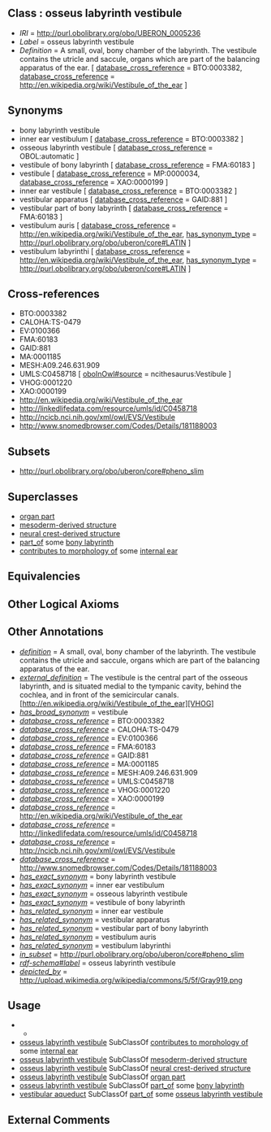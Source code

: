 
## Class : osseus labyrinth vestibule

 * *IRI* = http://purl.obolibrary.org/obo/UBERON_0005236
 * *Label* = osseus labyrinth vestibule
 * *Definition* = A small, oval, bony chamber of the labyrinth. The vestibule contains the utricle and saccule, organs which are part of the balancing apparatus of the ear. [ [database_cross_reference](../../ef/oboInOwl#hasDbXref.md) = BTO:0003382, [database_cross_reference](../../ef/oboInOwl#hasDbXref.md) = http://en.wikipedia.org/wiki/Vestibule_of_the_ear ]

## Synonyms

 * bony labyrinth vestibule
 * inner ear vestibulum [ [database_cross_reference](../../ef/oboInOwl#hasDbXref.md) = BTO:0003382 ]
 * osseous labyrinth vestibule [ [database_cross_reference](../../ef/oboInOwl#hasDbXref.md) = OBOL:automatic ]
 * vestibule of bony labyrinth [ [database_cross_reference](../../ef/oboInOwl#hasDbXref.md) = FMA:60183 ]
 * vestibule [ [database_cross_reference](../../ef/oboInOwl#hasDbXref.md) = MP:0000034, [database_cross_reference](../../ef/oboInOwl#hasDbXref.md) = XAO:0000199 ]
 * inner ear vestibule [ [database_cross_reference](../../ef/oboInOwl#hasDbXref.md) = BTO:0003382 ]
 * vestibular apparatus [ [database_cross_reference](../../ef/oboInOwl#hasDbXref.md) = GAID:881 ]
 * vestibular part of bony labyrinth [ [database_cross_reference](../../ef/oboInOwl#hasDbXref.md) = FMA:60183 ]
 * vestibulum auris [ [database_cross_reference](../../ef/oboInOwl#hasDbXref.md) = http://en.wikipedia.org/wiki/Vestibule_of_the_ear, [has_synonym_type](../../pe/oboInOwl#hasSynonymType.md) = http://purl.obolibrary.org/obo/uberon/core#LATIN ]
 * vestibulum labyrinthi [ [database_cross_reference](../../ef/oboInOwl#hasDbXref.md) = http://en.wikipedia.org/wiki/Vestibule_of_the_ear, [has_synonym_type](../../pe/oboInOwl#hasSynonymType.md) = http://purl.obolibrary.org/obo/uberon/core#LATIN ]

## Cross-references

 * BTO:0003382
 * CALOHA:TS-0479
 * EV:0100366
 * FMA:60183
 * GAID:881
 * MA:0001185
 * MESH:A09.246.631.909
 * UMLS:C0458718 [ [oboInOwl#source](../../ce/oboInOwl#source.md) = ncithesaurus:Vestibule ]
 * VHOG:0001220
 * XAO:0000199
 * http://en.wikipedia.org/wiki/Vestibule_of_the_ear
 * http://linkedlifedata.com/resource/umls/id/C0458718
 * http://ncicb.nci.nih.gov/xml/owl/EVS/Vestibule
 * http://www.snomedbrowser.com/Codes/Details/181188003

## Subsets

 * http://purl.obolibrary.org/obo/uberon/core#pheno_slim

## Superclasses

 * [organ part](../../UBERON/64/UBERON_0000064.md)
 * [mesoderm-derived structure](../../UBERON/20/UBERON_0004120.md)
 * [neural crest-derived structure](../../UBERON/13/UBERON_0010313.md)
 * [part_of](../../BFO/50/BFO_0000050.md) some [bony labyrinth](../../UBERON/39/UBERON_0001839.md)
 * [contributes to morphology of](../../RO/33/RO_0002433.md) some [internal ear](../../UBERON/46/UBERON_0001846.md)

## Equivalencies


## Other Logical Axioms


## Other Annotations

 * *[definition](../../IAO/15/IAO_0000115.md)* = A small, oval, bony chamber of the labyrinth. The vestibule contains the utricle and saccule, organs which are part of the balancing apparatus of the ear.
 * *[external_definition](../../UBPROP/01/UBPROP_0000001.md)* = The vestibule is the central part of the osseous labyrinth, and is situated medial to the tympanic cavity, behind the cochlea, and in front of the semicircular canals. [http://en.wikipedia.org/wiki/Vestibule_of_the_ear][VHOG]
 * *[has_broad_synonym](../../ym/oboInOwl#hasBroadSynonym.md)* = vestibule
 * *[database_cross_reference](../../ef/oboInOwl#hasDbXref.md)* = BTO:0003382
 * *[database_cross_reference](../../ef/oboInOwl#hasDbXref.md)* = CALOHA:TS-0479
 * *[database_cross_reference](../../ef/oboInOwl#hasDbXref.md)* = EV:0100366
 * *[database_cross_reference](../../ef/oboInOwl#hasDbXref.md)* = FMA:60183
 * *[database_cross_reference](../../ef/oboInOwl#hasDbXref.md)* = GAID:881
 * *[database_cross_reference](../../ef/oboInOwl#hasDbXref.md)* = MA:0001185
 * *[database_cross_reference](../../ef/oboInOwl#hasDbXref.md)* = MESH:A09.246.631.909
 * *[database_cross_reference](../../ef/oboInOwl#hasDbXref.md)* = UMLS:C0458718
 * *[database_cross_reference](../../ef/oboInOwl#hasDbXref.md)* = VHOG:0001220
 * *[database_cross_reference](../../ef/oboInOwl#hasDbXref.md)* = XAO:0000199
 * *[database_cross_reference](../../ef/oboInOwl#hasDbXref.md)* = http://en.wikipedia.org/wiki/Vestibule_of_the_ear
 * *[database_cross_reference](../../ef/oboInOwl#hasDbXref.md)* = http://linkedlifedata.com/resource/umls/id/C0458718
 * *[database_cross_reference](../../ef/oboInOwl#hasDbXref.md)* = http://ncicb.nci.nih.gov/xml/owl/EVS/Vestibule
 * *[database_cross_reference](../../ef/oboInOwl#hasDbXref.md)* = http://www.snomedbrowser.com/Codes/Details/181188003
 * *[has_exact_synonym](../../ym/oboInOwl#hasExactSynonym.md)* = bony labyrinth vestibule
 * *[has_exact_synonym](../../ym/oboInOwl#hasExactSynonym.md)* = inner ear vestibulum
 * *[has_exact_synonym](../../ym/oboInOwl#hasExactSynonym.md)* = osseous labyrinth vestibule
 * *[has_exact_synonym](../../ym/oboInOwl#hasExactSynonym.md)* = vestibule of bony labyrinth
 * *[has_related_synonym](../../ym/oboInOwl#hasRelatedSynonym.md)* = inner ear vestibule
 * *[has_related_synonym](../../ym/oboInOwl#hasRelatedSynonym.md)* = vestibular apparatus
 * *[has_related_synonym](../../ym/oboInOwl#hasRelatedSynonym.md)* = vestibular part of bony labyrinth
 * *[has_related_synonym](../../ym/oboInOwl#hasRelatedSynonym.md)* = vestibulum auris
 * *[has_related_synonym](../../ym/oboInOwl#hasRelatedSynonym.md)* = vestibulum labyrinthi
 * *[in_subset](../../et/oboInOwl#inSubset.md)* = http://purl.obolibrary.org/obo/uberon/core#pheno_slim
 * *[rdf-schema#label](../../el/rdf-schema#label.md)* = osseus labyrinth vestibule
 * *[depicted_by](../../depicted/by/depicted_by.md)* = http://upload.wikimedia.org/wikipedia/commons/5/5f/Gray919.png

## Usage

 * -
 * [osseus labyrinth vestibule](../../UBERON/36/UBERON_0005236.md) SubClassOf [contributes to morphology of](../../RO/33/RO_0002433.md) some [internal ear](../../UBERON/46/UBERON_0001846.md)
 * [osseus labyrinth vestibule](../../UBERON/36/UBERON_0005236.md) SubClassOf [mesoderm-derived structure](../../UBERON/20/UBERON_0004120.md)
 * [osseus labyrinth vestibule](../../UBERON/36/UBERON_0005236.md) SubClassOf [neural crest-derived structure](../../UBERON/13/UBERON_0010313.md)
 * [osseus labyrinth vestibule](../../UBERON/36/UBERON_0005236.md) SubClassOf [organ part](../../UBERON/64/UBERON_0000064.md)
 * [osseus labyrinth vestibule](../../UBERON/36/UBERON_0005236.md) SubClassOf [part_of](../../BFO/50/BFO_0000050.md) some [bony labyrinth](../../UBERON/39/UBERON_0001839.md)
 * [vestibular aqueduct](../../UBERON/79/UBERON_0002279.md) SubClassOf [part_of](../../BFO/50/BFO_0000050.md) some [osseus labyrinth vestibule](../../UBERON/36/UBERON_0005236.md)

## External Comments

